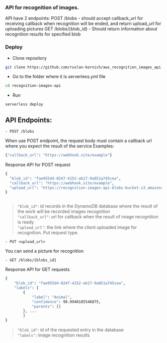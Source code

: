 ### API for recognition of images. 
API have 2 endpoints:
POST /blobs - should accept callback_url for receiving callback when recognition will be ended, and return upload_url for uploading pictures
GET /blobs/{blob_id} - Should return information about recognition results for specified blob



### Deploy
- Clone repository
```bash
git clone https://github.com/ruslan-kornich/aws_recognition_images_api.git
```
- Go to the folder where it is serverless.yml file
```bash
cd recognition-images-api
```
- Run
```bash
serverless deploy
```
## API Endpoints: 

```
- POST /blobs
```
When use POST endpoint, the request body must contain a callback url where you expect the result of the service
Examples:
```bash
{"callback_url": "https://webhook.site/example"}
```
Response API for POST request
```bash
{
  "blob_id": "fae955d4-0247-4152-ab17-9a851a745cea",
  "callback_url": "https://webhook.site/example",
  "upload_url": "https://recognition-images-api-blobs-bucket.s3.amazonaws.com/fae955d4-0247-4152-ab17-9a851a745cea..."
}



```
>```"blob_id"```: id records in the DynamoDB database where the result of the work will be recorded images recognition  
```"callback_url"```: url for callback when the result of image recognition is ready    
```"upload_url"```: the link where the client uploaded image for recognition. Put request type.  

```
- PUT <upload_url>
```
You can send a picture for recognition


```
- GET /blobs/{blobs_id}
```
Response API for GET requests
```bash
{
    "blob_id": "fae955d4-0247-4152-ab17-9a851a745cea",
    "labels": [
        {
            "label": "Animal",
            "confidence": 99.9940185546875,
            "parents": []
        }, ...
        ]
}
```
> ```"blob_id"```: id of the requested entry in the database  
>```"labels"```: image recognition results




